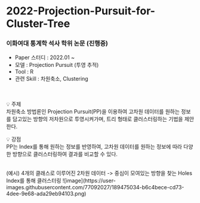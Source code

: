 # 2022-Projection-Pursuit-for-Cluster-Tree

### 이화여대 통계학 석사 학위 논문 (진행중) 
- Paper 스터디 : 2022.01 ~
- 모델 : Projection Pursuit (투영 추적)
- Tool : R 
- 관련 Skill : 차원축소, Clustering

<br> </br>
💡 주제 <br>
차원축소 방법론인 Projection Pursuit(PP)을 이용하여 고차원 데이터를 원하는 정보를 담고있는 방향의 저차원으로 투영시켜가며, 트리 형태로 클러스터링하는 기법을 제안한다.


💡 강점 <br>
PP는 Index를 통해 원하는 정보를 반영하여, 고차원 데이터를 원하는 정보에 따라 다양한 방향으로 클러스터링하여 결과를 비교할 수 있다.

<br>
(예시) 4개의 클래스로 이루어진 2차원 데이터 -> 중심이 모여있는 방향을 찾는 Holes Index를 통해 클러스터링
![image](https://user-images.githubusercontent.com/77092027/189475034-b6c4bece-cd73-4dee-9e68-ada29eb94103.png)


